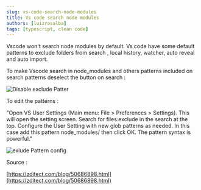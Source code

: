 ```yaml
---
slug: vs-code-search-node-modules
title: Vs code search node modules
authors: [luizrosalba]
tags: [typescript, clean code]
---
```


Vscode won't search node modules by default. Vs code have some default patterns to exclude folders from search , local history, watcher, auto reveal and auto import. 

To make Vscode search in node_modules and others patterns included on search patterns deselect the button on search :  

![Disable exclude Patter](https://res.cloudinary.com/dmo37c7zy/image/upload/v1672489631/disable-exclude-pattern_gpsmcu.png)

To edit the patterns : 

"Open VS User Settings (Main menu: File > Preferences > Settings). This will open the setting screen. Search for files:exclude in the search at the top. Configure the User Setting with new glob patterns as needed. In this case add this pattern node_modules/ then click OK. The pattern syntax is powerful."

![exlude Pattern config](https://res.cloudinary.com/dmo37c7zy/image/upload/v1672489751/exclude-vscode_iivbhv.png)

Source : 

[https://zditect.com/blog/50686898.html](https://zditect.com/blog/50686898.html)